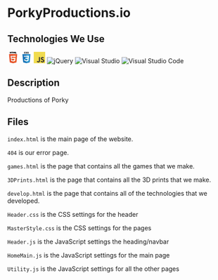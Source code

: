 # PorkyProductions.io

## Technologies We Use

<img alt="HTML5" width="26px" src="https://raw.githubusercontent.com/github/explore/80688e429a7d4ef2fca1e82350fe8e3517d3494d/topics/html/html.png" />
<img alt="CSS3" width="26px" src="https://raw.githubusercontent.com/github/explore/80688e429a7d4ef2fca1e82350fe8e3517d3494d/topics/css/css.png" />
<img alt="JavaScript" width="26px" src="https://raw.githubusercontent.com/github/explore/80688e429a7d4ef2fca1e82350fe8e3517d3494d/topics/javascript/javascript.png" />
<img alt="jQuery" width="26px" src="https://www.codeconquest.com/wp-content/uploads/jQuery-logo-300x300.jpg" />
<img alt="Visual Studio" width="26px" src="https://visualstudio.microsoft.com/wp-content/uploads/2021/10/Product-Icon.svg" />
<img alt="Visual Studio Code" width="26px" src="https://visualstudio.microsoft.com/wp-content/uploads/2019/09/vs-code-responsive-01-1.png" />

## Description

Productions of Porky

## Files

`index.html` is the main page of the website.

`404` is our error page.

`games.html` is the page that contains all the games that we make.

`3DPrints.html` is the page that contains all the 3D prints that we make.

`develop.html` is the page that contains all of the technologies that we developed.

`Header.css` is the CSS settings for the header

`MasterStyle.css` is the CSS settings for the pages

`Header.js` is the JavaScript settings the heading/navbar

`HomeMain.js` is the JavaScript settings for the main page

`Utility.js` is the JavaScript settings for all the other pages
